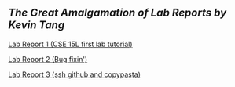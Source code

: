 ## *The Great Amalgamation of Lab Reports by Kevin Tang*


[Lab Report 1 (CSE 15L first lab tutorial)](lab-report-2.html)

[Lab Report 2 (Bug fixin')](lab-report-3.html)

[Lab Report 3 (ssh github and copypasta)](lab-report-3-week-6.html)
